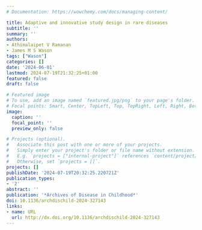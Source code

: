 ```yaml
---
# Documentation: https://wowchemy.com/docs/managing-content/

title: Adaptive and innovative study design in rare diseases
subtitle: ''
summary: ''
authors:
- Athimalaipet V Ramanan
- James M S Wason
tags: ["Wason"]
categories: []
date: '2024-06-01'
lastmod: 2024-07-19T21:32:25+01:00
featured: false
draft: false

# Featured image
# To use, add an image named `featured.jpg/png` to your page's folder.
# Focal points: Smart, Center, TopLeft, Top, TopRight, Left, Right, BottomLeft, Bottom, BottomRight.
image:
  caption: ''
  focal_point: ''
  preview_only: false

# Projects (optional).
#   Associate this post with one or more of your projects.
#   Simply enter your project's folder or file name without extension.
#   E.g. `projects = ["internal-project"]` references `content/project/deep-learning/index.md`.
#   Otherwise, set `projects = []`.
projects: []
publishDate: '2024-07-19T20:32:25.220721Z'
publication_types:
- '2'
abstract: ''
publication: '*Archives of Disease in Childhood*'
doi: 10.1136/archdischild-2024-327143
links:
- name: URL
  url: http://dx.doi.org/10.1136/archdischild-2024-327143
---
```

